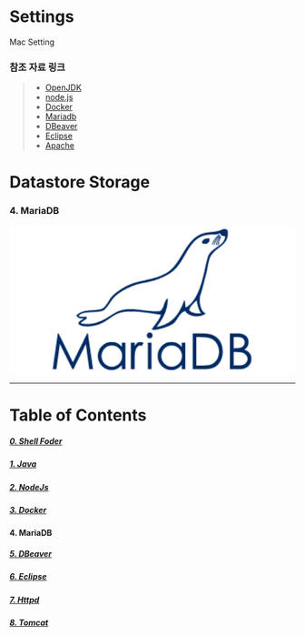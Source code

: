 # Settings
Mac Setting

### 참조 자료 링크
> * [OpenJDK](https://www.azul.com/downloads/?version=java-19-sts&os=macos&architecture=arm-64-bit&package=jdk)
> * [node.js](https://nodejs.org/en/)
> * [Docker](https://www.docker.com/)
> * [Mariadb](https://mariadb.org/)
> * [DBeaver](https://dbeaver.io/)
> * [Eclipse](https://www.eclipse.org/)
> * [Apache](https://apache.org/)

# Datastore Storage
### 4. MariaDB
<img src="../../images/mariadb/mariadb.png" width="1920"></img>

----

# Table of Contents
##### [0. Shell Foder](../../)
##### [1. Java](../java)
##### [2. NodeJs](../node)
##### [3. Docker](../docker)
#### 4. MariaDB
##### [5. DBeaver](../dbeaver)
##### [6. Eclipse](../eclipse)
##### [7. Httpd](../httpd)
##### [8. Tomcat](../tomcat)
